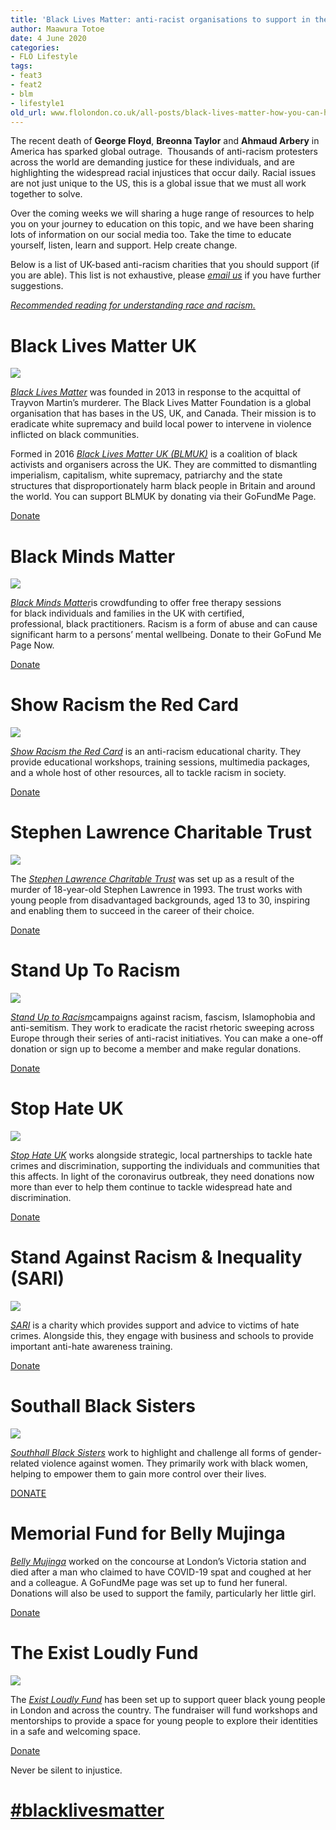 ```yaml
---
title: 'Black Lives Matter: anti-racist organisations to support in the UK'
author: Maawura Totoe
date: 4 June 2020
categories:
- FLO Lifestyle
tags:
- feat3
- feat2
- blm
- lifestyle1
old_url: www.flolondon.co.uk/all-posts/black-lives-matter-how-you-can-help-W6PVT.html
---
```


The recent death of **George Floyd**, **Breonna Taylor** and **Ahmaud Arbery** in America has sparked global outrage.  Thousands of anti-racism protesters across the world are demanding justice for these individuals, and are highlighting the widespread racial injustices that occur daily. Racial issues are not just unique to the US, this is a global issue that we must all work together to solve.

Over the coming weeks we will sharing a huge range of resources to help you on your journey to education on this topic, and we have been sharing lots of information on our social media too. Take the time to educate yourself, listen, learn and support. Help create change.

Below is a list of UK-based anti-racism charities that you should support (if you are able). This list is not exhaustive, please [*email us*](mailto:hello@flolondon.co.uk) if you have further suggestions.

[*Recommended reading for understanding race and racism.*](recommended-reading-for-understanding-race-and-racism.html)

# Black Lives Matter UK

![](https://images.squarespace-cdn.com/content/v1/5c9534c4af4683461d462c6b/1591292598191-VUW5WG62WOHVT051WGMY/Screen+Shot+2020-06-04+at+18.42.56.png)

[*Black Lives Matter*](https://twitter.com/ukblm?ref_src=twsrc%5Egoogle%7Ctwcamp%5Eserp%7Ctwgr%5Eauthor) was founded in 2013 in response to the acquittal of Trayvon Martin’s murderer. The Black Lives Matter Foundation is a global organisation that has bases in the US, UK, and Canada. Their mission is to eradicate white supremacy and build local power to intervene in violence inflicted on black communities.

Formed in 2016 [*Black Lives Matter UK (BLMUK)*](https://www.instagram.com/blmuk/) is a coalition of black activists and organisers across the UK. They are committed to dismantling imperialism, capitalism, white supremacy, patriarchy and the state structures that disproportionately harm black people in Britain and around the world. You can support BLMUK by donating via their GoFundMe Page.

[Donate](https://www.gofundme.com/f/ukblm-fund?utm_campaign=comms_h4hk%2Bukblm-fund&utm_medium=referral&utm_source=unknown)

# Black Minds Matter

![](https://images.squarespace-cdn.com/content/v1/5c9534c4af4683461d462c6b/1591292636681-47D8RUQEEFEAPBYIYVHX/Screen+Shot+2020-06-04+at+18.43.34.png)

[*Black Minds Matter*](http://blackmindsmatter.co.uk/)is crowdfunding to offer free therapy sessions for black individuals and families in the UK with certified, professional, black practitioners. Racism is a form of abuse and can cause significant harm to a persons’ mental wellbeing. Donate to their GoFund Me Page Now.

[Donate](https://www.gofundme.com/f/black-minds-matter-uk?utm_campaign=m_pd%2Bshare-sheet&utm_medium=social&utm_source=twitter)

# Show Racism the Red Card

![](https://images.squarespace-cdn.com/content/v1/5c9534c4af4683461d462c6b/1591293019366-XSPZ0HYTKZPAFNUMKRBJ/Screen+Shot+2020-06-04+at+18.50.00.png)

[*Show Racism the Red Card*](https://www.theredcard.org) is an anti-racism educational charity. They provide educational workshops, training sessions, multimedia packages, and a whole host of other resources, all to tackle racism in society.

[Donate](https://www.justgiving.com/theredcard)

# **Stephen Lawrence Charitable Trust**

![](https://images.squarespace-cdn.com/content/v1/5c9534c4af4683461d462c6b/1591293408564-1SG25W5NY76LPVWGMLRP/Screen+Shot+2020-06-04+at+18.54.49.png)

The [*Stephen Lawrence Charitable Trust*](https://www.stephenlawrence.org.uk/) was set up as a result of the murder of 18-year-old Stephen Lawrence in 1993. The trust works with young people from disadvantaged backgrounds, aged 13 to 30, inspiring and enabling them to succeed in the career of their choice.

[Donate](https://www.stephenlawrence.org.uk/support-us/donate/)

# **Stand Up To Racism**

![](https://images.squarespace-cdn.com/content/v1/5c9534c4af4683461d462c6b/1591293236087-UN2DR0PCDLLTMGSHDNEE/Screen+Shot+2020-06-04+at+18.53.16.png)

[*Stand Up to Racism*](https://www.standuptoracism.org.uk/)campaigns against racism, fascism, Islamophobia and anti-semitism. They work to eradicate the racist rhetoric sweeping across Europe through their series of anti-racist initiatives. You can make a one-off donation or sign up to become a member and make regular donations.

[Donate](https://www.standuptoracism.org.uk/?s=donate)

# Stop Hate UK

![](https://images.squarespace-cdn.com/content/v1/5c9534c4af4683461d462c6b/1591293618188-S455130E49KDI72BR99G/Screen+Shot+2020-06-04+at+18.59.30.png)

[*Stop Hate UK*](https://www.stophateuk.org/) works alongside strategic, local partnerships to tackle hate crimes and discrimination, supporting the individuals and communities that this affects. In light of the coronavirus outbreak, they need donations now more than ever to help them continue to tackle widespread hate and discrimination.

[Donate](https://www.stophateuk.org/donate-to-stop-hate-uk/)

# Stand Against Racism & Inequality (SARI)

![](https://images.squarespace-cdn.com/content/v1/5c9534c4af4683461d462c6b/1591294139705-TCBXC8TS25HS6F7C9ACJ/Screen+Shot+2020-06-04+at+18.59.56.png)

[*SARI*](https://www.sariweb.org.uk/) is a charity which provides support and advice to victims of hate crimes. Alongside this, they engage with business and schools to provide important anti-hate awareness training.

[Donate](https://www.sariweb.org.uk/who-we-are/donate/)

# Southall Black Sisters

![](https://images.squarespace-cdn.com/content/v1/5c9534c4af4683461d462c6b/1591295820202-PS874H7DR410DBGIKAT6/Screen+Shot+2020-06-04+at+19.36.33.png)

[*Southhall Black Sisters*](https://southallblacksisters.org.uk/about/) work to highlight and challenge all forms of gender-related violence against women. They primarily work with black women, helping to empower them to gain more control over their lives.

[DONATE](https://uk.virginmoneygiving.com/donation-web/charity?charityId=1012780)

# **Memorial Fund for Belly Mujinga**

[*Belly Mujinga*](https://www.bbc.co.uk/news/uk-england-london-52853859) worked on the concourse at London’s Victoria station and died after a man who claimed to have COVID-19 spat and coughed at her and a colleague. A GoFundMe page was set up to fund her funeral. Donations will also be used to support the family, particularly her little girl.

[Donate](https://www.gofundme.com/f/rip-belly-mujinga)

# **The Exist Loudly Fund**

![](https://images.squarespace-cdn.com/content/v1/5c9534c4af4683461d462c6b/1591296270417-ZUMDI0GSW7S630UY7G06/Screen+Shot+2020-06-04+at+19.38.10.png)

The [*Exist Loudly Fund*](https://www.gofundme.com/f/exist-loudly-fund-to-support-queer-black-yp?utm_campaign=p_cf%2Bshare-flow-1&utm_medium=copy_link&utm_source=customer) has been set up to support queer black young people in London and across the country. The fundraiser will fund workshops and mentorships to provide a space for young people to explore their identities in a safe and welcoming space.

[Donate](https://www.gofundme.com/f/exist-loudly-fund-to-support-queer-black-yp?utm_campaign=p_cf%2Bshare-flow-1&utm_medium=copy_link&utm_source=customer)

Never be silent to injustice.

# [#blacklivesmatter](https://www.instagram.com/blmuk/)